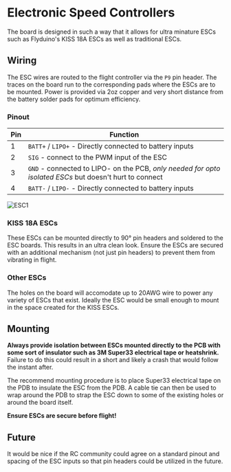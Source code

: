 # Electronic Speed Controllers

The board is designed in such a way that it allows for ultra minature ESCs such as Flyduino's KISS 18A ESCs as well as traditional ESCs.

## Wiring

The ESC wires are routed to the flight controller via the `P9` pin header.  The traces on the board run to the corresponding pads where the ESCs are to be mounted.  Power is provided via 2oz copper and very short distance from the battery solder pads for optimum efficiency.

### Pinout

Pin | Function
----|---------
1   | `BATT+` / `LIPO+` - Directly connected to battery inputs
2   | `SIG` - connect to the PWM input of the ESC
3   | `GND` - connected to LIPO- on the PCB, *only needed for opto isolated ESCs* but doesn't hurt to connect
4   | `BATT-` / `LIPO-` - Directly connected to battery inputs

![ESC1](http://i.imgur.com/BJH1Qjs.png)

### KISS 18A ESCs

These ESCs can be mounted directly to 90° pin headers and soldered to the ESC boards.  This results in an ultra clean look.  Ensure the ESCs are secured with an additional mechanism (not just pin headers) to prevent them from vibrating in flight.

### Other ESCs

The holes on the board will accomodate up to 20AWG wire to power any variety of ESCs that exist.  Ideally the ESC would be small enough to mount in the space created for the KISS ESCs.

## Mounting

**Always provide isolation between ESCs mounted directly to the PCB with some sort of insulator such as 3M Super33 electrical tape or heatshrink.**  Failure to do this could result in a short and likely a crash that would follow the instant after.

The recommend mounting procedure is to place Super33 electrical tape on the PDB to insulate the ESC from the PDB.  A cable tie can then be used to wrap around the PDB to strap the ESC down to some of the existing holes or around the board itself.

**Ensure ESCs are secure before flight!**

## Future

It would be nice if the RC community could agree on a standard pinout and spacing of the ESC inputs so that pin headers could be utilized in the future.

